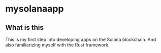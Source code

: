 # mysolanaapp

## What is this

This is my first step into developing apps on the Solana blockchain. And also familiarizing myself with the Rust framework.
